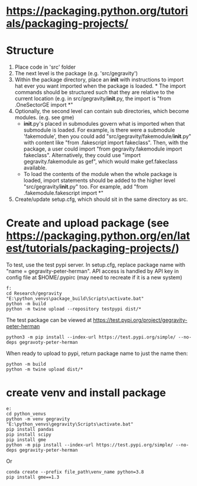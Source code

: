 # https://packaging.python.org/tutorials/packaging-projects/

# Structure
1. Place code in 'src' folder
2. The next level is the package (e.g. 'src/gegravity')
3. Within the package directory, place an __init__ with instructions to import hat ever you want imported when the package is loaded. 
       * The import commands should be structured such that they are relative to the current location (e.g. in 
         src/gegravity/__init__.py, the import is "from .OneSectorGE import *"
4. Optionally, the second level can contain sub directories, which become modules. (e.g. see gme)
    * __init__.py's placed in submodules govern what is imported when that submodule is loaded. For example, is there were
      a submodule 'fakemodule', then you could add "src/gegravity/fakemodule/__init__.py" with content like 
      "from .fakescript import fakeclass". Then, with the package, a user could import "from gegravity.fakemodule import 
      fakeclass". Alternatively, they could use "import gegravity.fakemodule as gef", which would make gef.fakeclass available.
    * To load the contents of the module when the whole package is loaded, import statements should be added to the higher 
      level "src/gegravity/__init__.py" too. For example, add "from .fakemodule.fakescript import *"
5. Create/update setup.cfg, which should sit in the same directory as src. 

# Create and upload package (see https://packaging.python.org/en/latest/tutorials/packaging-projects/)
To test, use the test pypi server. In setup.cfg, replace package name with "name = gegravity-peter-herman". API access is handled by API key in config file at $HOME/.pypirc (may need to recreate if it is a new system)
```
f:
cd Research/gegravity
"E:\python_venvs\package_build\Scripts\activate.bat"
python -m build
python -m twine upload --repository testpypi dist/*
```
The test package can be viewed at https://test.pypi.org/project/gegravity-peter-herman
```
python3 -m pip install --index-url https://test.pypi.org/simple/ --no-deps gegravoty-peter-herman
```



When ready to upload to pypi, return package name to just the name then:

```
python -m build
python -m twine upload dist/*
```


# create venv and install package
```
e:
cd python_venvs
python -m venv gegravity
"E:\python_venvs\gegravity\Scripts\activate.bat"
pip install pandas
pip install scipy
pip install gme
python -m pip install --index-url https://test.pypi.org/simple/ --no-deps gegravity-peter-herman
```

Or
```
conda create --prefix file_path\venv_name python=3.8
pip install gme==1.3
```
